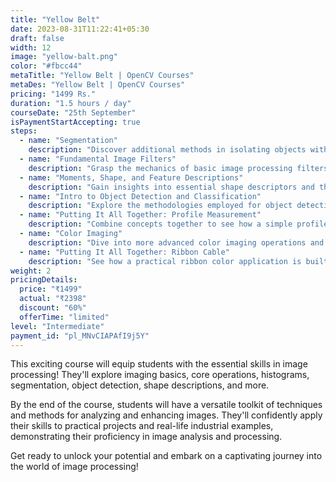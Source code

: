 ```yaml
---
title: "Yellow Belt"
date: 2023-08-31T11:22:41+05:30
draft: false
width: 12
image: "yellow-balt.png"
color: "#fbcc44"
metaTitle: "Yellow Belt | OpenCV Courses"
metaDes: "Yellow Belt | OpenCV Courses"
pricing: "1499 Rs."
duration: "1.5 hours / day"
courseDate: "25th September"
isPaymentStartAccepting: true
steps:
  - name: "Segmentation"
    description: "Discover additional methods in isolating objects within an image with techniques such as Texture Analysis, Edge Detection, and Contours."
  - name: "Fundamental Image Filters"
    description: "Grasp the mechanics of basic image processing filters, including Smoothing, Sharpening, and Edge Extraction."
  - name: "Moments, Shape, and Feature Descriptions"
    description: "Gain insights into essential shape descriptors and their role in characterizing objects in images."
  - name: "Intro to Object Detection and Classification"
    description: "Explore the methodologies employed for object detection and classification."
  - name: "Putting It All Together: Profile Measurement"
    description: "Combine concepts together to see how a simple profile measurement tool is created."
  - name: "Color Imaging"
    description: "Dive into more advanced color imaging operations and their practical applications, including tasks like color enhancement and color-based object tracking."
  - name: "Putting It All Together: Ribbon Cable"
    description: "See how a practical ribbon color application is built using concepts learned throughout this course."
weight: 2
pricingDetails:
  price: "₹1499"
  actual: "₹2398"
  discount: "60%"
  offerTime: "limited"
level: "Intermediate"
payment_id: "pl_MNvCIAPAfI9j5Y"
---
```


This exciting course will equip students with the essential skills
in image processing! They'll explore imaging basics, core
operations, histograms, segmentation, object detection, shape
descriptions, and more.

By the end of the course, students will have a versatile toolkit of
techniques and methods for analyzing and enhancing images. They'll
confidently apply their skills to practical projects and real-life
industrial examples, demonstrating their proficiency in image
analysis and processing.

Get ready to unlock your potential and embark on a captivating
journey into the world of image processing!
